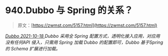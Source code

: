 <!--yml
category: 未分类
date: 0001-01-01 00:00:00
--->

# 940.Dubbo 与 Spring 的关系？

> 原文：[https://zwmst.com/5157.html](https://zwmst.com/5157.html)

   [ *Dubbo* ](https://zwmst.com/dubbo)*[ <time datetime="2021-10-19T01:11:05+08:00"> 2021-10-18 </time> ](https://zwmst.com/5157.html)  Dubbo 采用全 Spring 配置方式，透明化接入应用，对应用没有任何API 侵入，只需用 Spring 加载 Dubbo 的配置即可，Dubbo 基于Spring 的 Schema 扩展进行加载。*